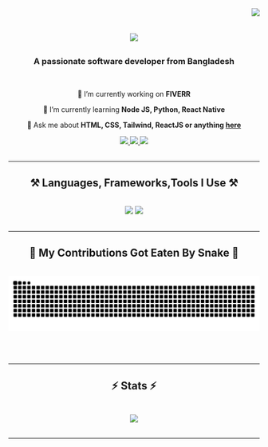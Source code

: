 <img align="right" src="https://visitor-badge.laobi.icu/badge?page_id=SIAM-TheLegend.SIAM-TheLegend" />

<h1 align="center">
  <img src="https://readme-typing-svg.herokuapp.com/?font=Righteous&size=35&center=true&vCenter=true&width=500&height=70&duration=4000&lines=Hi+There!+👋;+I'm+Shahriar+Hasan+Siam!;A+Full-Stack+Web+Developer;From+Bangladesh;" />
</h1>

<h3 align="center">A passionate software developer from Bangladesh</h3>
<br/>

<div align="center">
 
 🔭 I’m currently working on **FIVERR**
 
 🌱 I’m currently learning **Node JS, Python, React Native**

💬 Ask me about **HTML, CSS, Tailwind, ReactJS or anything [here](https://github.com/SIAM-TheLegend/SIAM-TheLegend/issues)**

</div>
<div align="center"> 
  <a href="https://facebook.com/Siam.TheLegend" target="_blank">
    <img src="https://img.shields.io/badge/Facebook-2B2FFF?style=for-the-badge&logo=facebook&logoColor=white" target="_blank" />
  </a>
  <a href="mailto:siamshahriarhasan@gmail.com">
    <img src="https://img.shields.io/badge/Gmail-333333?style=for-the-badge&logo=gmail&logoColor=red" />
  </a>
  <a href="https://linkedin.com/in/pedro-sales-muniz" target="_blank">
    <img src="https://img.shields.io/badge/LinkedIn-0077B5?style=for-the-badge&logo=linkedin&logoColor=white" target="_blank" />
  </a>
</div>
<br/>

<hr/>
 
<h2 align="center">⚒️ Languages, Frameworks,Tools I Use ⚒️</h2>
<br/>
<div align="center">
    <img src="https://skillicons.dev/icons?i=python,vscode,html,javascript,css,git,github,figma" />
    <img src="https://skillicons.dev/icons?i=nextjs,react,nodejs,express,tailwind,firebase,mongodb,materialui,mysql" /><br>
</div>

<br/>
<hr/>

<div align="center">
  <h2>🐍 My Contributions Got Eaten By Snake 🐍</h2>
  <br>

  <img alt="snake eating my contributions" src="https://raw.githubusercontent.com/SIAM-TheLegend/SIAM-TheLegend/output/github-contribution-grid-snake-dark.svg" />
  
  <br/><br/>
</div>

<hr/>

<h2 align="center">⚡ Stats ⚡</h2>
<br/>
<div align=center>
  <img width=325 align="center" src="https://github-readme-stats.vercel.app/api/top-langs/?username=SIAM-TheLegend&layout=compact&langs_count=8&theme=react&border_radius=10&count_private=true" />
</div>

<br/>
<hr/>
